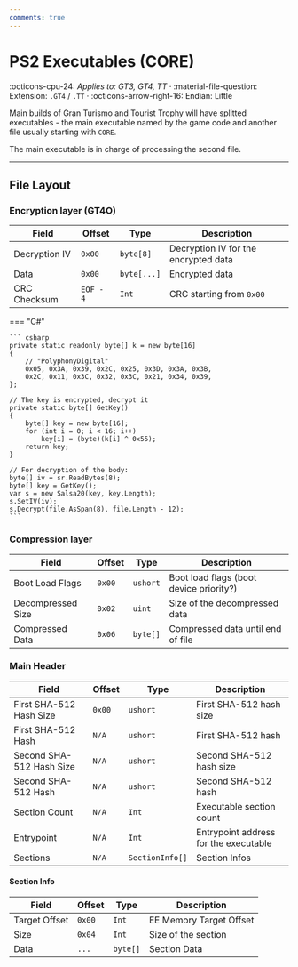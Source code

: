 ```yaml
---
comments: true
---
```


# PS2 Executables (CORE)
:octicons-cpu-24: *Applies to: GT3, GT4, TT* · :material-file-question: Extension: `.GT4` / `.TT` · :octicons-arrow-right-16: Endian: Little

Main builds of Gran Turismo and Tourist Trophy will have splitted executables - the main executable named by the game code and another file usually starting with `CORE`.

The main executable is in charge of processing the second file.

---

## File Layout

### Encryption layer (GT4O)

Field              | Offset         | Type          | Description                               |
----------------   | ------------   | ----------    | --------------------------------------    |
Decryption IV      |  `0x00`        | `byte[8]`     | Decryption IV for the encrypted data      |
Data               |  `0x00`        | `byte[...]`   | Encrypted data                            |
CRC Checksum       |  `EOF - 4`     | `Int`         | CRC starting from `0x00`                  |

=== "C#"

    ``` csharp
    private static readonly byte[] k = new byte[16]
    {
        // "PolyphonyDigital"
        0x05, 0x3A, 0x39, 0x2C, 0x25, 0x3D, 0x3A, 0x3B,
        0x2C, 0x11, 0x3C, 0x32, 0x3C, 0x21, 0x34, 0x39,
    };

    // The key is encrypted, decrypt it
    private static byte[] GetKey()
    {
        byte[] key = new byte[16];
        for (int i = 0; i < 16; i++)
            key[i] = (byte)(k[i] ^ 0x55);
        return key;
    }

    // For decryption of the body:
    byte[] iv = sr.ReadBytes(8);
    byte[] key = GetKey();
    var s = new Salsa20(key, key.Length);
    s.SetIV(iv);
    s.Decrypt(file.AsSpan(8), file.Length - 12);
    ```

### Compression layer
Field              | Offset         | Type       | Description                               |
----------------   | ------------   | ---------- | --------------------------------------    |
Boot Load Flags    |  `0x00`        | `ushort`   | Boot load flags (boot device priority?)   |
Decompressed Size  |  `0x02`        | `uint`     | Size of the decompressed data             |
Compressed Data    |  `0x06`        | `byte[]`   | Compressed data until end of file         |

### Main Header

Field                    | Offset         | Type            | Description                               |
----------------         | ------------   | ----------      | --------------------------------------    |
First SHA-512 Hash Size  |  `0x00`        | `ushort`        | First SHA-512 hash size                   |
First SHA-512 Hash       |  `N/A`         | `ushort`        | First SHA-512 hash                        |
Second SHA-512 Hash Size |  `N/A`         | `ushort`        | Second SHA-512 hash size                  |
Second SHA-512 Hash      |  `N/A`         | `ushort`        | Second SHA-512 hash                       |
Section Count            |  `N/A`         | `Int`           | Executable section count                  |
Entrypoint               |  `N/A`         | `Int`           | Entrypoint address for the executable     |
Sections                 |  `N/A`         | `SectionInfo[]` | Section Infos                             |

#### Section Info

Field                    | Offset         | Type            | Description                               |
----------------         | ------------   | ----------      | --------------------------------------    |
Target Offset            |  `0x00`        | `Int`           | EE Memory Target Offset                   |
Size                     |  `0x04`        | `Int`           | Size of the section                       |
Data                     |  `...`         | `byte[]`        | Section Data                              |
